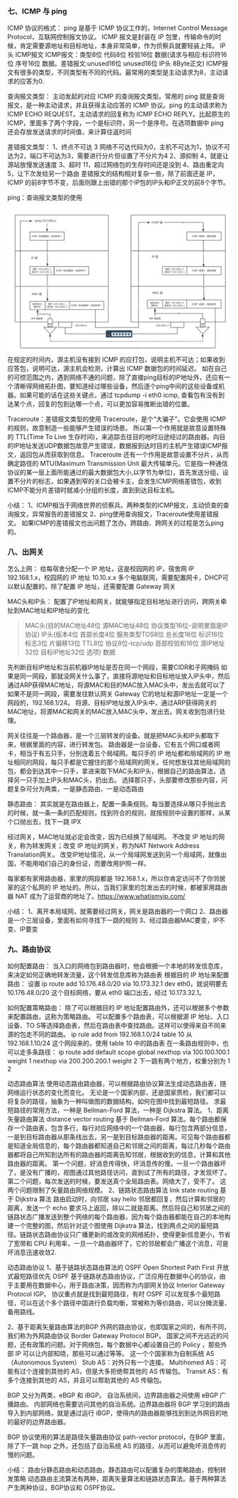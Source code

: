 

### 七、ICMP 与 ping

ICMP 协议的格式：
ping 是基于 ICMP 协议工作的，Internet Control Message Protocol，互联网控制报文协议。
ICMP 报文是封装在 IP 包里，传输命令的时候，肯定需要源地址和目标地址，本身非常简单，作为侦察兵就要轻装上阵。
IP头  ICMP报文
ICMP报文：类型8位 代码8位 校验16位 数据(请求与相应:标识符16位 序号16位 数据。差错报文:unused16位 unused16位 IP头 8Byte正文)
ICMP报文有很多的类型，不同类型有不同的代码。最常用的类型是主动请求为8，主动请求的应答为0.

查询报文类型：
主动发起的对应 ICMP 的查询报文类型。常用的 ping 就是查询报文，是一种主动请求，并且获得主动应答的 ICMP 协议。ping 的主动请求称为 ICMP ECHO REQUEST。主动请求的回复称为 ICMP ECHO REPLY。比起原生的 ICMP，里面多了两个字段，一个是标识符，另一个是序号。在选项数据中 ping 还会存放发送请求的时间值，来计算往返时间

差错报文类型：
1、终点不可达 3
网络不可达代码为0，主机不可达为1，协议不可达为2，端口不可达为3，需要进行分片但设置了不分片为4
2、源抑制 4，就是让源站放慢发送速度
3、超时 11，超过网络包的生存时间还是没到
4、路由重定向 5，让下次发给另一个路由
差错报文的结构相对复杂一些，除了前面还是 IP，ICMP 的前8字节不变，后面则跟上出错的那个IP包的IP头和IP正文的前8个字节。

ping：查询报文类型的使用
![ping](https://github.com/MA806P/ComputerScienceNotes/blob/master/ComputerNetwork/Images/4-Network-Ping.jpg)
在规定的时间内，源主机没有接到 ICMP 的应打包，说明主机不可达；如果收到应答包，说明可达，源主机会检测，计算出 ICMP 数据包的时间延迟。
如在自己的可控范围之内，遇到网络不通的问题，除了直接ping目标的IP地址外，还应有一个清晰得网络拓扑图，要知道经过哪些设备，然后逐个ping中间的这些设备或机器。如果可能的话在这些关键点，通过 tcpdump -i eth0 icmp, 查看包有没有到达某个点，回复的包到达哪一个点，可以更加容易推断出错的位置。


Traceroute：差错报文类型的使用
Traceroute，是个“大骗子”。它会使用 ICMP 的规则，故意制造一些能够产生错误的场景。
所以第一个作用就是故意设置特殊的 TTL(Time To Live 生存时间)，来追踪去往目的地时沿途经过的路由器。向目的IP地址发送UDP数据包故意产生错误，数据报到达时目的主机产生错误ICMP报文，返回包从而获取到信息。
Traceroute 还有一个作用是故意设置不分片，从而确定路径的 MTU(Maximum Transmission Unit 最大传输单元。它是指一种通信协议的某一层上面所能通过的最大数据包大小,以字节为单位)，首先发送分组，设置不分片的标志，如果遇到窄的关口会被卡主，会发生ICMP网络差错包，收到ICMP不能分片差错时就减小分组的长度，直到到达目标主机。

小结：
1、ICMP相当于网络世界的侦察兵。两种类型的ICMP报文，主动侦查的查询报文，异常报告的差错报文
2、ping使用查询报文，Traceroute使用差错报文。
如果ICMP的差错报文也出问题了怎办。跨路由、跨网关的过程是怎么ping的。




### 八、出网关
怎么上网：
给每宿舍分配一个 IP 地址，这是校园网的 IP，宿舍网 IP 192.168.1.x，校园网的 IP 地址 10.10.x.x
多个电脑联网，需要配置网卡，DHCP可以默认配置的，除了配置 IP 地址，还需要配置 Gateway 网关

MAC头和IP头：
配置了IP地址和网关，就能够指定目标地址进行访问，跨网关牵扯到MAC地址和IP地址的变化
> MAC头(目的MAC地址48位 源MAC地址48位 协议类型16位-说明里面是IP协议) 
> IP头(版本4位 首部长度4位 服务类型TOS8位 总长度16位 标识16位 标志3位 片偏移13位 TTL8位 协议8位-tcp/udp 首部校验和16位 源IP地址32位 目标IP地址32位 选项)
> 数据

先判断目标IP地址和当前机器IP地址是否在同一个网段，需要CIDR和子网掩码
如果是同一网段，那就没网关什么事了，直接将源地址和目标地址放入IP头中，然后通过ARP获得MAC地址，将源MAC和目的MAC放入MAC头中，发出去就可以了
如果不是同一网段，需要发往默认网关 Gateway 它的地址和源IP地址一定是一个网段的，192.168.1/24。
将源、目标IP地址放入IP头中，通过ARP获得网关的MAC地址，将源MAC和网关的MAC放入MAC头中，发出去。网关收到包进行处理。

网关往往是一个路由器，是一个三层转发的设备。就是把MAC头和IP头都取下来，根据里面的内容，进行转发包。
路由器是一台设备，它有五个网口或者网卡，相当于有五只手，分别连着五个局域网。每只手的 IP 地址都和局域网的 IP 地址相同的网段，每只手都是它握住的那个局域网的网关。任何想发往其他局域网的包，都会到达其中一只手，拿进来取下MAC头和IP头，根据自己的路由算法，选择另一只手加上IP头和MAC头，扔出去。
选择那只手，头部要修改那些内容，问题复杂可分为两类，一是静态路由、一是动态路由

静态路由：
其实就是在路由器上，配置一条条规则。每当要选择从哪只手抛出去的时候，就一条一条的匹配规则，找到符合的规则，就按规则中设置的那样，从某个口抛出去，找下一跳 IPX

经过网关，MAC地址就必定会改变，因为已经换了局域网。
不改变 IP 地址的网关，称为转发网关；改变 IP 地址的网关，称为NAT Network Address Translation网关。
改变IP地址情况，从一个局域网发送到另一个局域网，就像出国，不能用咱们自己的身份证，而要改用护照一样。

每家都有家用路由器，家里的网段都是 192.168.1.x，所以你肯定访问不了你邻居家的这个私网的 IP 地址的。所以，当我们家里的包发出去的时候，都被家用路由器 NAT 成为了运营商的地址了。https://www.whatismyip.com/


小结：
1、离开本局域网，就需要经过网关，网关是路由器的一个网口
2、路由器是一个三层设备，里面有如何寻找下一跳的规则
3、经过路由器MAC要变，IP不变、IP要变



### 九、路由协议
如何配置路由：
当入口的网络包到路由器时，他会根据一个本地的转发信息库，来决定如何正确地转发流量，这个转发信息库称为路由表
根据目的 IP 地址来配置路由：
设置 ip route add 10.176.48.0/20 via 10.173.32.1 dev eth0，就说明要去10.176.48.0/20 这个目标网络，要从 eth0 端口出去，经过 10.173.32.1。


如何配置策略路由：
除了可以根据目的 IP 地址配置路由外，还可以根据多个参数来配置路由，这称为策略路由。
可以配置多个路由表，可以根据源 IP 地址、入口设备、TO S等选择路由表，然后在路由表中查找路由。这样可以使得来自不同来源的包走不同的路由。
ip rule add from 192.168.1.0/24 table 10 
从 192.168.1.10/24 这个网段来的，使用 table 10 中的路由表
在一条路由规则中，也可以走多条路径：
ip route add default scope global nexthop via 100.100.100.1 weight 1 nexthop via 200.200.200.1 weight 2
下一跳有两个地方，权重分别为 1 2

动态路由算法
使用动态路由路由器，可以根据路由协议算法生成动态路由表，随网络运行状态的变化而变化。
无论是一个国家内部，还是国家质检，我们都可以将复杂的路径，抽象为一种叫做图的数据结构。如何在图中找到最短路径。
求最短路径的常用方法，一种是 Bellman-Ford 算法，一种是 Dijkstra 算法。
1、距离矢量路由算法 distance vector routing
基于 Bellman-Ford 算法。每个路由都保存一个路由表，包含多行，每行对应网络中的一个路由器，每行包含两部分信息，一是到目标路由器从那条线出去，另一是到目标路由器的距离。可见每个路由器都是知道全局信息的，每个路由器都知道自己和邻居之间的距离，每过几秒每个路由器都将自己所知到达所有的路由器的距离告知邻居，根据收到的信息，计算和其他路由器的距离。
第一个问题，好消息传得快，坏消息传的慢。一旦一个路由器坏了，是没有广播的，视图通过其他路径访问，直到试了所有的路径，才发现坏了。
第二个问题，每次发送的时候，要发送真个全局路由表。网络大了，受不了。
这两个问题限制了矢量路由网络规模。
2、链路状态路由算法 link state routing 基于 Dijkstra 算法
路由启动时，向邻居 say hello 邻居都回复，然后计算和邻居的距离，发送一个 echo 要求马上返回，除以二就是距离。然后将自己和邻居之间的链路状态广播发送到整个网络的每个路由器，因为每个路由器都能在自己的本地构建一个完整的图，然后针对这个图使用 Dijkstra 算法，找到两点之间的最短路径。链路状态路由协议只广播更新的或改变的网络拓扑，使得更新信息更小，节省了宽带和 CPU 利用率，一旦一个路由器坏了，它的邻居都会广播这个消息，可是坏消息迅速收敛2.



动态路由协议
1、基于链路状态路由算法的 OSPF Open Shortest Path First 开放式最短路径优先
OSPF 基于链路状态路由协议，广泛应用在数据中心的协议，由于主要用在数据中心，用于路由决策，因而称为内部网关协议 Interior Gateway Protocol IGP。
协议重点就是找到最短路径，有时 OSPF 可以发现多个最短路径，可以在这个多个路径中国进行负载均衡，常被称为等价路由，可以分摊流量、备用路线。

2、基于距离矢量路由算法的BGP
外网的路由协议，也即国家之间的，有所不同，我们称为外网路由协议 Border Gateway Protocol BGP。
国家之间不光远近的问题，还有政策的问题。对于网络包，每个数据中心都设置自己的 Policy ，那些外部 IP 可以让内部知晓，那些可以通过等等。
这一个个国家称为自制系统 AS（Autonomous System）
Stub AS：对外只有一个连接。
Multihomed AS：可能有过个连接到其他的 AS，但是大多拒绝帮其他的 AS 传输包。
Transit AS：有多个连接到其他的 AS，并且可以帮助其他的 AS 传输包。

BGP 又分为两类，eBGP 和 iBGP。
自治系统间，边界路由器之间使用 eBGP 广播路由。
内部网络也需要访问其他的自治系统。边界路由器将 BGP 学习到的路由导入到内部网络，就是通过运行 iBGP，使得内的路由器能够找到到达外网目的地的最好的边界路由器。

BGP 协议使用的算法是路径矢量路由协议 path-vector protocol，在BGP 里面，除了下一跳 hop 之外，还包括了自治系统 AS 的路径，从而可以避免坏消息传的慢的问题。

小结：
路由分静态路由和动态路由，静态路由可以配置复杂的策略路由，控制转发策略
动态路由主流算法有两种，距离矢量算法和链路状态算法。基于两种算法产生两种协议，BGP协议和 OSPF协议。




















